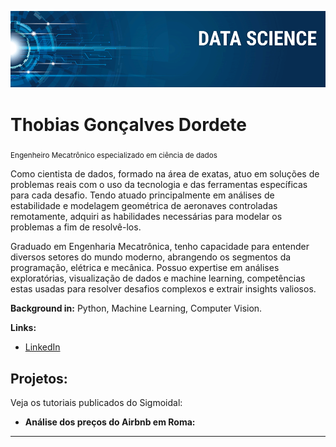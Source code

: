 <p align="center">
  <img src="banner.png" >
</p>

# Thobias Gonçalves Dordete
<sub>Engenheiro Mecatrônico especializado em ciência de dados</sub>

Como cientista de dados, formado na área de exatas, atuo em soluções de problemas reais com o uso da tecnologia e das ferramentas específicas para cada desafio. Tendo atuado principalmente em análises de estabilidade e modelagem geométrica de aeronaves controladas remotamente, adquiri as habilidades necessárias para modelar os problemas a fim de resolvê-los.

Graduado em Engenharia Mecatrônica, tenho capacidade para entender diversos setores do mundo moderno, abrangendo os segmentos da programação, elétrica e mecânica. Possuo expertise em análises exploratórias, visualização de dados e machine learning, competências estas usadas para resolver desafios complexos e extrair insights valiosos.

**Background in:** Python, Machine Learning, Computer Vision.

**Links:**
* [LinkedIn](www.linkedin.com/in/thobias-gonçalves-33b19720a)

## Projetos:
Veja os tutoriais publicados do Sigmoidal:

* **Análise dos preços do Airbnb em Roma:** 

---




